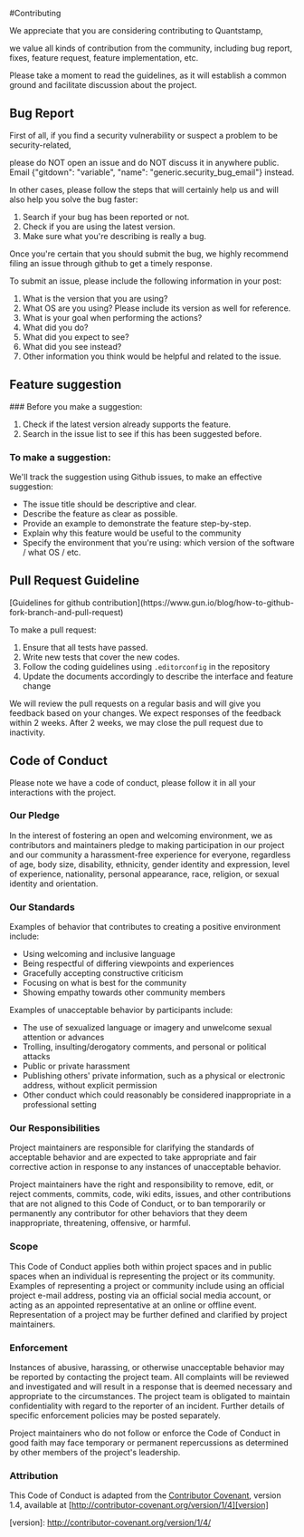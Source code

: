 #Contributing
<!-- markdown-exec(cmd:cat ./opensource-doc-gen/generic_templates/ContribHeader.md) -->We appreciate that you are considering contributing to Quantstamp, 
we value all kinds of contribution from the community, including bug report, fixes, 
feature request, feature implementation, etc.

Please take a moment to read the guidelines, 
as it will establish a common ground and facilitate discussion about the project.<!-- /markdown-exec -->

## Bug Report
<!-- markdown-exec(cmd:cat ./opensource-doc-gen/generic_templates/BugReport.md) -->First of all, if you find a security vulnerability or suspect a problem to be security-related, 
please do NOT open an issue and do NOT discuss it in anywhere public. 
Email {"gitdown": "variable", "name": "generic.security_bug_email"} instead.

In other cases, 
please follow the steps that will certainly help us and will also help you solve the bug faster:
1. Search if your bug has been reported or not. 
2. Check if you are using the latest version.
3. Make sure what you're describing is really a bug.


Once you're certain that you should submit the bug, 
we highly recommend filing an issue through github to get a timely response. 

To submit an issue, please include the following information in your post:
1. What is the version that you are using?
2. What OS are you using? Please include its version as well for reference.
3. What is your goal when performing the actions?
4. What did you do?
5. What did you expect to see?
6. What did you see instead?
7. Other information you think would be helpful and related to the issue.<!-- /markdown-exec -->

## Feature suggestion
<!-- markdown-exec(cmd:cat ./opensource-doc-gen/generic_templates/FeatureSuggestion.md) -->### Before you make a suggestion:
1. Check if the latest version already supports the feature.
2. Search in the issue list to see if this has been suggested before.

### To make a suggestion:
We'll track the suggestion using Github issues, to make an effective suggestion:

* The issue title should be descriptive and clear.
* Describe the feature as clear as possible.
* Provide an example to demonstrate the feature step-by-step.
* Explain why this feature would be useful to the community 
* Specify the environment that you're using: which version of the software / what OS / etc.<!-- /markdown-exec -->

## Pull Request Guideline
<!-- markdown-exec(cmd:cat ./opensource-doc-gen/generic_templates/PullRequest.md) -->[Guidelines for github contribution](https://www.gun.io/blog/how-to-github-fork-branch-and-pull-request)
To make a pull request:
1. Ensure that all tests have passed.
2. Write new tests that cover the new codes.
2. Follow the coding guidelines using `.editorconfig` in the repository
3. Update the documents accordingly to describe the interface and feature change

We will review the pull requests on a regular basis and 
will give you feedback based on your changes. We expect responses of the feedback within 2 weeks.
After 2 weeks, we may close the pull request due to inactivity.<!-- /markdown-exec -->

## Code of Conduct
<!-- markdown-exec(cmd:cat ./opensource-doc-gen/generic_templates/CodeOfConduct.md) -->Please note we have a code of conduct, please follow it in all your interactions with the project.

### Our Pledge

In the interest of fostering an open and welcoming environment, we as
contributors and maintainers pledge to making participation in our project and
our community a harassment-free experience for everyone, regardless of age, body
size, disability, ethnicity, gender identity and expression, level of experience,
nationality, personal appearance, race, religion, or sexual identity and
orientation.

### Our Standards

Examples of behavior that contributes to creating a positive environment
include:

* Using welcoming and inclusive language
* Being respectful of differing viewpoints and experiences
* Gracefully accepting constructive criticism
* Focusing on what is best for the community
* Showing empathy towards other community members

Examples of unacceptable behavior by participants include:

* The use of sexualized language or imagery and unwelcome sexual attention or
advances
* Trolling, insulting/derogatory comments, and personal or political attacks
* Public or private harassment
* Publishing others' private information, such as a physical or electronic
  address, without explicit permission
* Other conduct which could reasonably be considered inappropriate in a
  professional setting

### Our Responsibilities

Project maintainers are responsible for clarifying the standards of acceptable
behavior and are expected to take appropriate and fair corrective action in
response to any instances of unacceptable behavior.

Project maintainers have the right and responsibility to remove, edit, or
reject comments, commits, code, wiki edits, issues, and other contributions
that are not aligned to this Code of Conduct, or to ban temporarily or
permanently any contributor for other behaviors that they deem inappropriate,
threatening, offensive, or harmful.

### Scope

This Code of Conduct applies both within project spaces and in public spaces
when an individual is representing the project or its community. Examples of
representing a project or community include using an official project e-mail
address, posting via an official social media account, or acting as an appointed
representative at an online or offline event. Representation of a project may be
further defined and clarified by project maintainers.

### Enforcement

Instances of abusive, harassing, or otherwise unacceptable behavior may be
reported by contacting the project team. All
complaints will be reviewed and investigated and will result in a response that
is deemed necessary and appropriate to the circumstances. The project team is
obligated to maintain confidentiality with regard to the reporter of an incident.
Further details of specific enforcement policies may be posted separately.

Project maintainers who do not follow or enforce the Code of Conduct in good
faith may face temporary or permanent repercussions as determined by other
members of the project's leadership.

### Attribution

This Code of Conduct is adapted from the [Contributor Covenant][homepage], version 1.4,
available at [http://contributor-covenant.org/version/1/4][version]

[homepage]: http://contributor-covenant.org
[version]: http://contributor-covenant.org/version/1/4/<!-- /markdown-exec -->
